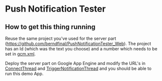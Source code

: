 # Push Notification Tester

## How to get this thing running

Reuse the same project you've used for the server part (https://github.com/berndfinal/PushNotificationTester_Web). The project has an Id (which was the text you choose) and a number which needs to be set in [gcm.xml](/app/src/main/res/values/gcm.xml).

Deploy the server part on Google App Engine and modify the URL's in
[ConnectThread](/app/src/main/java/com/firstrowria/pushnotificationtester/threads/ConnectThread.java) and [TriggerNotificationThread](/app/src/main/java/com/firstrowria/pushnotificationtester/threads/TriggerNotificationThread.java) and you should be able to run this demo App.
